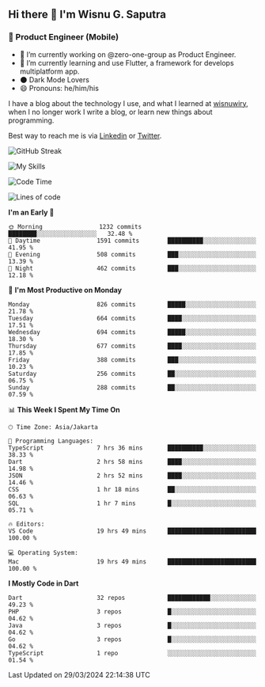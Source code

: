 ## Hi there 👋 I'm Wisnu G. Saputra

### :mobile_phone_off: Product Engineer (Mobile)

- 🔭 I’m currently working on @zero-one-group as Product Engineer.
- 🌱 I’m currently learning and use Flutter, a framework for develops multiplatform app.
- 🌑 Dark Mode Lovers
- 😄 Pronouns: he/him/his

I have a blog about the technology I use, and what I learned at [wisnuwiry](https://wisnuwiry.space/), when I no longer work I write a blog, or learn new things about programming.

Best way to reach me is via [Linkedin](https://www.linkedin.com/in/wisnu-saputra/) or [Twitter](https://twitter.com/wisnuwiry).

![GitHub Streak](https://streak-stats.demolab.com?user=wisnuwiry&theme=dark&hide_border=true)

![My Skills](https://skillicons.dev/icons?i=dart,flutter,kotlin,swift,go,js,css,neovim,git,linux&perline=5)

<!--START_SECTION:waka-->
![Code Time](http://img.shields.io/badge/Code%20Time-1%2C151%20hrs%201%20min-blue)

![Lines of code](https://img.shields.io/badge/From%20Hello%20World%20I%27ve%20Written-4.4%20million%20lines%20of%20code-blue)

**I'm an Early 🐤** 

```text
🌞 Morning                1232 commits        ████████░░░░░░░░░░░░░░░░░   32.48 % 
🌆 Daytime                1591 commits        ██████████░░░░░░░░░░░░░░░   41.95 % 
🌃 Evening                508 commits         ███░░░░░░░░░░░░░░░░░░░░░░   13.39 % 
🌙 Night                  462 commits         ███░░░░░░░░░░░░░░░░░░░░░░   12.18 % 
```
📅 **I'm Most Productive on Monday** 

```text
Monday                   826 commits         █████░░░░░░░░░░░░░░░░░░░░   21.78 % 
Tuesday                  664 commits         ████░░░░░░░░░░░░░░░░░░░░░   17.51 % 
Wednesday                694 commits         █████░░░░░░░░░░░░░░░░░░░░   18.30 % 
Thursday                 677 commits         ████░░░░░░░░░░░░░░░░░░░░░   17.85 % 
Friday                   388 commits         ███░░░░░░░░░░░░░░░░░░░░░░   10.23 % 
Saturday                 256 commits         ██░░░░░░░░░░░░░░░░░░░░░░░   06.75 % 
Sunday                   288 commits         ██░░░░░░░░░░░░░░░░░░░░░░░   07.59 % 
```


📊 **This Week I Spent My Time On** 

```text
🕑︎ Time Zone: Asia/Jakarta

💬 Programming Languages: 
TypeScript               7 hrs 36 mins       ██████████░░░░░░░░░░░░░░░   38.33 % 
Dart                     2 hrs 58 mins       ████░░░░░░░░░░░░░░░░░░░░░   14.98 % 
JSON                     2 hrs 52 mins       ████░░░░░░░░░░░░░░░░░░░░░   14.46 % 
CSS                      1 hr 18 mins        ██░░░░░░░░░░░░░░░░░░░░░░░   06.63 % 
SQL                      1 hr 7 mins         █░░░░░░░░░░░░░░░░░░░░░░░░   05.71 % 

🔥 Editors: 
VS Code                  19 hrs 49 mins      █████████████████████████   100.00 % 

💻 Operating System: 
Mac                      19 hrs 49 mins      █████████████████████████   100.00 % 
```

**I Mostly Code in Dart** 

```text
Dart                     32 repos            ████████████░░░░░░░░░░░░░   49.23 % 
PHP                      3 repos             █░░░░░░░░░░░░░░░░░░░░░░░░   04.62 % 
Java                     3 repos             █░░░░░░░░░░░░░░░░░░░░░░░░   04.62 % 
Go                       3 repos             █░░░░░░░░░░░░░░░░░░░░░░░░   04.62 % 
TypeScript               1 repo              ░░░░░░░░░░░░░░░░░░░░░░░░░   01.54 % 
```




 Last Updated on 29/03/2024 22:14:38 UTC
<!--END_SECTION:waka-->
